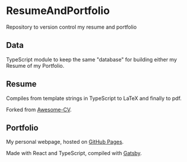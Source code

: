 # ResumeAndPortfolio
Repository to version control my resume and portfolio

## Data
TypeScript module to keep the same "database" for building either my Resume of my Portfolio.

## Resume
Compiles from template strings in TypeScript to LaTeX and finally to pdf.

Forked from [Awesome-CV](https://github.com/posquit0/Awesome-CV/).

## Portfolio
My personal webpage, hosted on [GitHub Pages](https://mariojim.github.io/).

Made with React and TypeScript, compiled with [Gatsby](https://www.gatsbyjs.org/).
